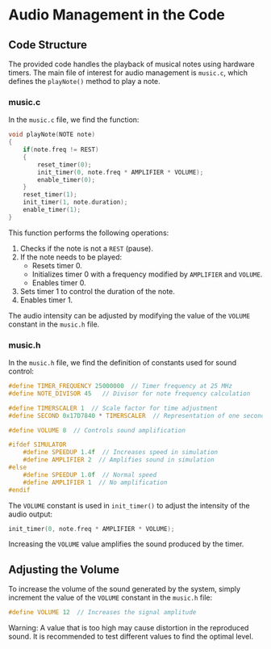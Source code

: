 # Audio Management in the Code

## Code Structure

The provided code handles the playback of musical notes using hardware timers. The main file of interest for audio management is `music.c`, which defines the `playNote()` method to play a note.

### music.c

In the `music.c` file, we find the function:

```c
void playNote(NOTE note)
{
    if(note.freq != REST)
    {
        reset_timer(0);
        init_timer(0, note.freq * AMPLIFIER * VOLUME);
        enable_timer(0);
    }
    reset_timer(1);
    init_timer(1, note.duration);
    enable_timer(1);
}
```

This function performs the following operations:

1. Checks if the note is not a `REST` (pause).
2. If the note needs to be played:
   - Resets timer 0.
   - Initializes timer 0 with a frequency modified by `AMPLIFIER` and `VOLUME`.
   - Enables timer 0.
3. Sets timer 1 to control the duration of the note.
4. Enables timer 1.

The audio intensity can be adjusted by modifying the value of the `VOLUME` constant in the `music.h` file.

### music.h

In the `music.h` file, we find the definition of constants used for sound control:

```c
#define TIMER_FREQUENCY 25000000  // Timer frequency at 25 MHz
#define NOTE_DIVISOR 45   // Divisor for note frequency calculation

#define TIMERSCALER 1  // Scale factor for time adjustment
#define SECOND 0x17D7840 * TIMERSCALER  // Representation of one second

#define VOLUME 8  // Controls sound amplification

#ifdef SIMULATOR
    #define SPEEDUP 1.4f  // Increases speed in simulation
    #define AMPLIFIER 2  // Amplifies sound in simulation
#else
    #define SPEEDUP 1.0f  // Normal speed
    #define AMPLIFIER 1  // No amplification
#endif
```

The `VOLUME` constant is used in `init_timer()` to adjust the intensity of the audio output:

```c
init_timer(0, note.freq * AMPLIFIER * VOLUME);
```

Increasing the `VOLUME` value amplifies the sound produced by the timer.

## Adjusting the Volume

To increase the volume of the sound generated by the system, simply increment the value of the `VOLUME` constant in the `music.h` file:

```c
#define VOLUME 12  // Increases the signal amplitude
```

Warning: A value that is too high may cause distortion in the reproduced sound. It is recommended to test different values to find the optimal level.
